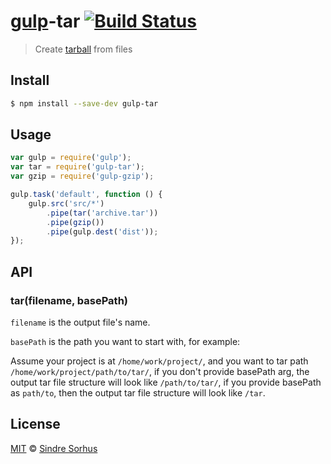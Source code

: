 # [gulp](http://gulpjs.com)-tar [![Build Status](https://travis-ci.org/sindresorhus/gulp-tar.svg?branch=master)](https://travis-ci.org/sindresorhus/gulp-tar)

> Create [tarball](http://en.wikipedia.org/wiki/Tar_(computing)) from files


## Install

```bash
$ npm install --save-dev gulp-tar
```


## Usage

```js
var gulp = require('gulp');
var tar = require('gulp-tar');
var gzip = require('gulp-gzip');

gulp.task('default', function () {
	gulp.src('src/*')
		.pipe(tar('archive.tar'))
		.pipe(gzip())
		.pipe(gulp.dest('dist'));
});
```


## API

### tar(filename, basePath)
`filename` is the output file's name.

`basePath` is the path you want to start with, for example:

Assume your project is at `/home/work/project/`, and you want to tar path `/home/work/project/path/to/tar/`, if you don't provide basePath arg, the output tar file structure will look like `/path/to/tar/`, if you provide basePath as `path/to`, then the output tar file structure will look like `/tar`.

## License

[MIT](http://opensource.org/licenses/MIT) © [Sindre Sorhus](http://sindresorhus.com)
